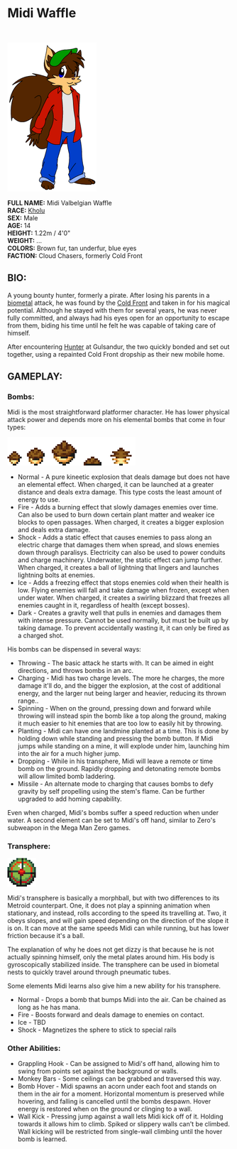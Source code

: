 # Midi Waffle

&nbsp;

![Midi](img/midi.png)

**FULL NAME:** Midi Valbelgian Waffle  
**RACE:** [Kholu](kholu.md)  
**SEX:** Male  
**AGE:** 14  
**HEIGHT:** 1.22m / 4'0"  
**WEIGHT:** ...  
**COLORS:** Brown fur, tan underfur, blue eyes  
**FACTION:** Cloud Chasers, formerly Cold Front

## BIO:
A young bounty hunter, formerly a pirate. After losing his parents in a [biometal](biometal.md) attack, he was found by the [Cold Front](coldfront.md) and taken in for his magical potential. Although he stayed with them for several years, he was never fully committed, and always had his eyes open for an opportunity to escape from them, biding his time until he felt he was capable of taking care of himself.

After encountering [Hunter](hunter.md) at Gulsandur, the two quickly bonded and set out together, using a repainted Cold Front dropship as their new mobile home.

## GAMEPLAY:

### Bombs:
Midi is the most straightforward platformer character. He has lower physical attack power and depends more on his elemental bombs that come in four types:

![Bombs](img/bombs.gif)

* Normal - A pure kineetic explosion that deals damage but does not have an elemental effect. When charged, it can be launched at a greater distance and deals extra damage. This type costs the least amount of energy to use.
* Fire - Adds a burning effect that slowly damages enemies over time. Can also be used to burn down certain plant matter and weaker ice blocks to open passages. When charged, it creates a bigger explosion and deals extra damage.
* Shock - Adds a static effect that causes enemies to pass along an electric charge that damages them when spread, and slows enemies down through paralisys. Electricity can also be used to power conduits and charge machinery. Underwater, the static effect can jump further. When charged, it creates a ball of lightning that lingers and launches lightning bolts at enemies.
* Ice - Adds a freezing effect that stops enemies cold when their health is low. Flying enemies will fall and take damage when frozen, except when under water. When charged, it creates a swirling blizzard that freezes all enemies caught in it, regardless of health (except bosses).
* Dark - Creates a gravity well that pulls in enemies and damages them with intense pressure. Cannot be used normally, but must be built up by taking damage. To prevent accidentally wasting it, it can only be fired as a charged shot.

His bombs can be dispensed in several ways:

* Throwing - The basic attack he starts with. It can be aimed in eight directions, and throws bombs in an arc.
* Charging - Midi has two charge levels. The more he charges, the more damage it'll do, and the bigger the explosion, at the cost of additional energy, and the larger nut being larger and heavier, reducing its thrown range..
* Spinning - When on the ground, pressing down and forward while throwing will instead spin the bomb like a top along the ground, making it much easier to hit enemies that are too low to easily hit by throwing.
* Planting - Midi can have one landmine planted at a time. This is done by holding down while standing and pressing the bomb button. If Midi jumps while standing on a mine, it will explode under him, launching him into the air for a much higher jump.
* Dropping - While in his transphere, Midi will leave a remote or time bomb on the ground. Rapidly dropping and detonating remote bombs will allow limited bomb laddering.
* Missile - An alternate mode to charging that causes bombs to defy gravity by self propelling using the stem's flame. Can be further upgraded to add homing capability.

Even when charged, Midi's bombs suffer a speed reduction when under water. A second element can be set to Midi's off hand, similar to Zero's subweapon in the Mega Man Zero games.

### Transphere:
![Transphere](img/transphere.gif)

Midi's transphere is basically a morphball, but with two differences to its Metroid counterpart. One, it does not play a spinning animation when stationary, and instead, rolls according to the speed its travelling at. Two, it obeys slopes, and will gain speed depending on the direction of the slope it is on. It can move at the same speeds Midi can while running, but has lower friction because it's a ball.

The explanation of why he does not get dizzy is that because he is not actually spinning himself, only the metal plates around him. His body is gyroscopically stabilized inside. The transphere can be used in biometal nests to quickly travel around through pneumatic tubes.

Some elements Midi learns also give him a new ability for his transphere.

* Normal - Drops a bomb that bumps Midi into the air. Can be chained as long as he has mana.
* Fire - Boosts forward and deals damage to enemies on contact.
* Ice - TBD
* Shock - Magnetizes the sphere to stick to special rails

### Other Abilities:
* Grappling Hook - Can be assigned to Midi's off hand, allowing him to swing from points set against the background or walls.
* Monkey Bars - Some ceilings can be grabbed and traversed this way.
* Bomb Hover - Midi spawns an acorn under each foot and stands on them in the air for a moment. Horizontal momentum is preserved while hovering, and falling is cancelled until the bombs despawn. Hover energy is restored when on the ground or clinging to a wall.
* Wall Kick - Pressing jump against a wall lets Midi kick off of it. Holding towards it allows him to climb. Spiked or slippery walls can't be climbed. Wall kicking will be restricted from single-wall climbing until the hover bomb is learned.